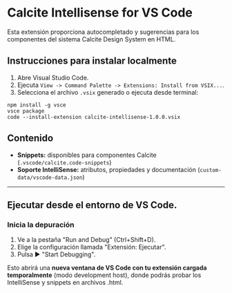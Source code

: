 # Calcite Intellisense for VS Code

Esta extensión proporciona autocompletado y sugerencias para los componentes del sistema Calcite Design System en HTML.

## Instrucciones para instalar localmente

1.  Abre Visual Studio Code.
2.  Ejecuta `View -> Command Palette -> Extensions: Install from VSIX...`.
3.  Selecciona el archivo `.vsix` generado o ejecuta desde terminal:

```
npm install -g vsce
vsce package
code --install-extension calcite-intellisense-1.0.0.vsix
```

## Contenido

*   **Snippets:** disponibles para componentes Calcite (`.vscode/calcite.code-snippets`)
*   **Soporte IntelliSense:** atributos, propiedades y documentación (`custom-data/vscode-data.json`)

---

## Ejecutar desde el entorno de VS Code.

### Inicia la depuración

1.  Ve a la pestaña "Run and Debug" (Ctrl+Shift+D).
2.  Elige la configuración llamada "Extensión: Ejecutar".
3.  Pulsa ▶ "Start Debugging".

Esto abrirá una **nueva ventana de VS Code con tu extensión cargada temporalmente** (modo development host), donde podrás probar los IntelliSense y snippets en archivos .html.
